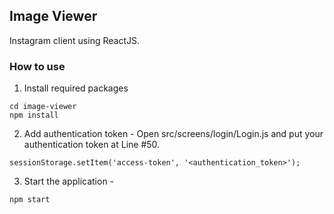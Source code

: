 ## Image Viewer

Instagram client using ReactJS.

### How to use

1. Install required packages
```
cd image-viewer
npm install
```
2. Add authentication token - 
Open src/screens/login/Login.js and put your authentication token at Line #50.
```
sessionStorage.setItem('access-token', '<authentication_token>');
```
3. Start the application - 
```
npm start
```
